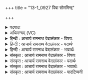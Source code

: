 +++
title = "13-1_0927 पिबा सोममिन्द्र"

+++
<details><summary>पदपाठः</summary>

पि꣡ब꣢꣯। सो꣡म꣢꣯म्। इ꣣न्द्र। म꣡न्द꣢꣯तु। त्वा꣣। य꣢म्। ते꣣। सुषा꣢व꣡। ह꣣र्यश्व। हरि। अश्व। अ꣡द्रिः꣢꣯। अ। द्रिः꣣। सोतुः꣢। बा꣣हु꣢भ्या꣢म्। सु꣡य꣢꣯तः। सु। य꣣तः। न꣢। अ꣡र्वा꣢꣯। ९२७।
</details>

<details><summary>अधिमन्त्रम् (VC)</summary>

- इन्द्रः
- वसिष्ठो मैत्रावरुणिः
- विराडनुष्टुप्
- गान्धारः
</details>

<details><summary>हिन्दी : आचार्य रामनाथ वेदालंकार - विषयः</summary>

प्रथम ऋचा पूर्वार्चिक में ३९८ क्रमाङ्क पर सेनापति,राजा तथा जीवात्मा के पक्ष में व्याख्यात की जा चुकी है। यहाँ परमात्मा को सम्बोधन है।
</details>

<details><summary>हिन्दी : आचार्य रामनाथ वेदालंकार - पदार्थः</summary>

पदार्थान्वय -  हे (हर्यश्व) आकर्षणशक्तियुक्त हैं व्याप्त सूर्य, चन्द्र, पृथिवी आदि लोक जिसके ऐसे (इन्द्र) परमैश्वर्यवन् परमात्मन् ! आप (सोमम्) मेरे भक्तिरस को (पिब) पान कीजिए, स्वीकार कीजिए। वह मेरा भक्तिरस (त्वा) आपको (मन्दतु) आनन्दित करे, जिस भक्तिरस को (सोतुः) रथ प्रेरक सारथि की (बाहुभ्याम्) भुजाओं से (सुयतः) सुनियन्त्रित (अर्वा न) घोड़े के समान (सुयतः) यम-नियम आदियों से सुनियन्त्रित (अद्रिः) अविनश्वर मेरे अन्तरात्मा ने (ते) आपके लिए (सुषाव) अभिषुत किया है ॥१॥ यहाँ उपमालङ्कार है ॥१॥
</details>

<details><summary>हिन्दी : आचार्य रामनाथ वेदालंकार - भावार्थः</summary>

भावार्थ -  मनुष्य का आत्मा तप और श्रद्धा के साथ वेदमन्त्रों को गा-गाकर जब परमात्मा के लिए भक्तिरस प्रवाहित करता है तब परमात्मा उसके अन्दर सद्गुणों और सत्कर्मों को प्रेरित कर उसे महान् बना देता है ॥१॥
</details>

<details><summary>संस्कृत : आचार्य रामनाथ वेदालंकार - विषयः</summary>

तत्र प्रथमा ऋक् पूर्वार्चिके ३९८ क्रमाङ्के सेनापतिपक्षे राजपक्षे जीवात्मपक्षे च व्याख्याता। अत्र परमात्मा सम्बोध्यते।
</details>

<details><summary>संस्कृत : आचार्य रामनाथ वेदालंकार - पदार्थः</summary>

पदार्थान्वय -  हे (हर्यश्व) हरयः आकर्षणयुक्ताः अश्वाः व्याप्ताः सूर्यचन्द्रपृथिव्यादयो लोका यस्य तादृश (इन्द्र) परमैश्वर्यवन् परमात्मन् ! त्वम् (सोमम्) मदीयं भक्तिरसम् (पिब) आस्वादय, स्वीकुरु इति भावः। स सोमः मदीयः भक्तिरसः (त्वा) त्वाम् (मन्दतु) मोदयतु, (यम्) भक्तिरसम् (सोतुः) रथप्रेरकस्य सारथेः (बाहुभ्याम्) भुजाभ्याम् (सुयतः) सुनियन्त्रितः (अर्वा न) अश्वः इव (सुयतः) यमनियमादिभिः सुनियन्त्रितः (अद्रिः) अविनश्वरः मदीयः अन्तरात्मा। [न दीर्यते विनश्यतीति अद्रिः।] (ते) तुभ्यम् (सुषाव) अभिषुतवान् अस्ति ॥१॥२ अत्रोपमालङ्कारः ॥१॥
</details>

<details><summary>संस्कृत : आचार्य रामनाथ वेदालंकार - भावार्थः</summary>

भावार्थ -  मनुष्यस्यात्मा तपसा श्रद्धया च सह वेदमन्त्रान् गायं गायं यदा परमात्मने भक्तिरसं प्रवाहयति तदा परमात्मा तस्मिन् सद्गुणान् सत्कर्माणि च सम्प्रेर्य तं महान्तं करोति ॥१॥
</details>

<details><summary>संस्कृत : आचार्य रामनाथ वेदालंकार - पादटिप्पनी</summary>

टिप्पनी -   १. ऋ० ७।२२।१, अथ० २०।११७।१, साम० ३९८। २. ऋग्भाष्ये दयानन्दर्षिणा ‘इन्द्र’ शब्देन रोगनिवारको वैद्यः ‘सोम’ शब्देन च महोषधिरसो गृहीतः।
</details>
